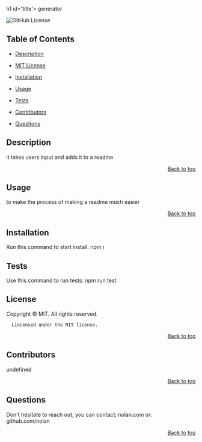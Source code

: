 h1 id='title'> generator </h1>
  
  ![GitHub License](https://img.shields.io/badge/license-MIT-blue.svg)
  
  <h2 id='contents'> Table of Contents </h2>
  
  * [Description](#description)

  * [MIT License](#license)

  * [Installation](#installation)

  * [Usage](#usage)
 
  * [Tests](#tests)

  * [Contributors](#contributors)

  * [Questions](#questions)

  <h2 id='description'> Description </h2>
  it takes users input and adds it to a readme 
  <p style='text-align: right;'><a href='#title'>Back to top</a></p>

  <h2 id='usage'> Usage </h2>
  to make the process of making a readme much easier
  <p style='text-align: right;'><a href='#title'>Back to top</a></p>

  <h2 id='installation'> Installation </h2>
  Run this command to start install:
  npm i

  <h2 id='tests'> Tests </h2>
    
  Use this command to run tests:
  npm run test

  <h2 id='license'>License</h2>
      Copyright © MIT. All rights reserved.
      
      Lincensed under the MIT license.
  <p style='text-align: right;'><a href='#title'>Back to top</a></p>

  <h2 id='contributors'> Contributors </h2>
  undefined
  <p style='text-align: right;'><a href='#title'>Back to top</a></p>

  <h2 id='questions'> Questions </h2>
  Don't hesitate to reach out, you can contact:
  nolan.com
  or: github.com/nolan 
  <p style='text-align: right;'><a href='#title'>Back to top</a></p>
